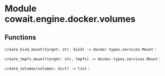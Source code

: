 Module cowait.engine.docker.volumes
===================================

Functions
---------

    
`create_bind_mount(target: str, bind) ‑> docker.types.services.Mount`
:   

    
`create_tmpfs_mount(target: str, tmpfs) ‑> docker.types.services.Mount`
:   

    
`create_volumes(volumes: dict) ‑> list`
: